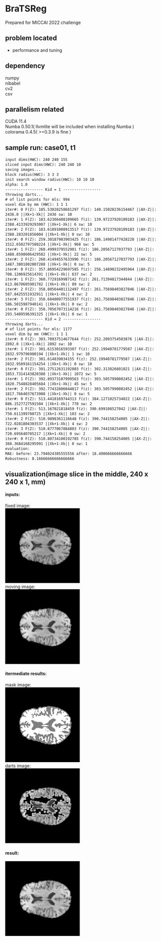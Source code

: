 # BraTSReg
Prepared for MICCAI 2022 challenge

## problem located
- performance and tuning

## dependency
numpy  
nibabel  
cv2  
csv  

## parallelism related
CUDA 11.4  
Numba 0.50.1( llvmlite will be included when installing Numba )   
colorama 0.4.5( >=0.3.9 is fine )  

## sample run: case01, t1
```
input dims(HWC): 240 240 155
sliced input dims(HWC): 240 240 10
saving images...
block radius(HWC): 3 3 3
init search window radius(HWC): 10 10 10
alpha: 1.0
----------------- Kid = 1 -----------------
throwing darts...
# of list points for mls: 994
voxel dim by mm (HWC): 1 1 1
iter#: 0 F(Z): 185.53028258681297 f(z): 140.15028236154467 ||AX-Z||: 2436.0 ||Xk+1-Xk|| 2436 sw: 10
iter#: 1 F(Z): 183.62366408109665 f(z): 139.97237920109183 ||AX-Z||: 2388.4133929293007 ||Xk+1-Xk|| 6 sw: 10
iter#: 2 F(Z): 183.61891008913517 f(z): 139.97237920109183 ||AX-Z||: 2388.283201856004 ||Xk+1-Xk|| 0 sw: 10
iter#: 0 F(Z): 259.30187903903425 f(z): 186.14981477428228 ||AX-Z||: 1512.6502797580224 ||Xk+1-Xk|| 968 sw: 5
iter#: 1 F(Z): 260.4999379552901 f(z): 186.20567127037793 ||AX-Z||: 1488.8598606429582 ||Xk+1-Xk|| 22 sw: 5
iter#: 2 F(Z): 260.41494557633996 f(z): 186.20567127037793 ||AX-Z||: 1487.3801802007288 ||Xk+1-Xk|| 0 sw: 5
iter#: 0 F(Z): 357.86954229697585 f(z): 256.14890232495964 ||AX-Z||: 708.1206925614391 ||Xk+1-Xk|| 637 sw: 2
iter#: 1 F(Z): 360.7729169987142 f(z): 261.71394817344844 ||AX-Z||: 613.8670605901782 ||Xk+1-Xk|| 89 sw: 2
iter#: 2 F(Z): 358.80564401112497 f(z): 261.75698403827846 ||AX-Z||: 587.8425551932911 ||Xk+1-Xk|| 4 sw: 2
iter#: 3 F(Z): 358.68400977551937 f(z): 261.75698403827846 ||AX-Z||: 586.5015987940141 ||Xk+1-Xk|| 0 sw: 2
iter#: 0 F(Z): 358.70567073114216 f(z): 261.75698403827846 ||AX-Z||: 293.5409596391325 ||Xk+1-Xk|| 0 sw: 1
----------------- Kid = 2 -----------------
throwing darts...
# of list points for mls: 1177
voxel dim by mm (HWC): 1 1 1
iter#: 0 F(Z): 303.70937514677644 f(z): 252.2093754503876 ||AX-Z||: 2892.0 ||Xk+1-Xk|| 2892 sw: 10
iter#: 1 F(Z): 301.6153016593307 f(z): 252.19940781779587 ||AX-Z||: 2832.979796900194 ||Xk+1-Xk|| 1 sw: 10
iter#: 2 F(Z): 301.614839034155 f(z): 252.19940781779587 ||AX-Z||: 2832.9589161154254 ||Xk+1-Xk|| 0 sw: 10
iter#: 0 F(Z): 391.27512631192803 f(z): 302.313826601021 ||AX-Z||: 1853.7314143820388 ||Xk+1-Xk|| 1072 sw: 5
iter#: 1 F(Z): 392.89373107999563 f(z): 303.5057990802452 ||AX-Z||: 1820.7548828405684 ||Xk+1-Xk|| 45 sw: 5
iter#: 2 F(Z): 392.77432806044817 f(z): 303.5057990802452 ||AX-Z||: 1817.7664037673908 ||Xk+1-Xk|| 0 sw: 5
iter#: 0 F(Z): 513.4418169744313 f(z): 384.1271025734022 ||AX-Z||: 886.1527727591504 ||Xk+1-Xk|| 778 sw: 2
iter#: 1 F(Z): 513.167021818459 f(z): 390.699108527042 ||AX-Z||: 750.611399700725 ||Xk+1-Xk|| 103 sw: 2
iter#: 2 F(Z): 510.9898361116648 f(z): 390.744158254005 ||AX-Z||: 722.0281804303537 ||Xk+1-Xk|| 4 sw: 2
iter#: 3 F(Z): 510.8777067884803 f(z): 390.744158254005 ||AX-Z||: 720.695640705217 ||Xk+1-Xk|| 0 sw: 2
iter#: 0 F(Z): 510.80734100192785 f(z): 390.744158254005 ||AX-Z||: 360.3684168295991 ||Xk+1-Xk|| 0 sw: 1
evaluation:
MAE: before: 23.794024305555556 after: 18.490666666666666
Robustness: 0.16666666666666666
```
## visualization(image slice in the middle, 240 x 240 x 1, mm)
#### inputs:
fixed image:  
![fixed image](https://github.com/ambipomyan/BraTSReg/blob/main/fixed.jpg)  
moving image:  
![moving image](https://github.com/ambipomyan/BraTSReg/blob/main/moving.jpg)  
#### itermediate results:
mask image:  
![mask image](https://github.com/ambipomyan/BraTSReg/blob/main/mask.jpg)  
darts image:  
![darts image](https://github.com/ambipomyan/BraTSReg/blob/main/darts.jpg)  
#### result:
![pred image](https://github.com/ambipomyan/BraTSReg/blob/main/pred.jpg)  
